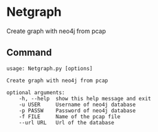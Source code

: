 # Netgraph
Create graph with neo4j from pcap

## Command

    usage: Netgraph.py [options]

    Create graph with neo4j from pcap

    optional arguments:
        -h, --help  show this help message and exit
        -u USER     Username of neo4j database
        -p PASSW    Password of neo4j database
        -f FILE     Name of the pcap file
        --url URL   Url of the database
